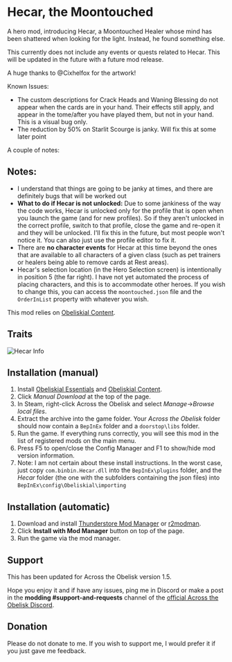 # Hecar, the Moontouched

A hero mod, introducing Hecar, a Moontouched Healer whose mind has been shattered when looking for the light. Instead, he found something else.

This currently does not include any events or quests related to Hecar. This will be updated in the future with a future mod release. 

A huge thanks to @Cixhelfox for the artwork!

Known Issues:
- The custom descriptions for Crack Heads and Waning Blessing do not appear when the cards are in your hand. Their effects still apply, and appear in the tome/after you have played them, but not in your hand. This is a visual bug only.
- The reduction by 50% on Starlit Scourge is janky. Will fix this at some later point

A couple of notes:
## Notes:
- I understand that things are going to be janky at times, and there are definitely bugs that will be worked out
- **What to do if Hecar is not unlocked:** Due to some jankiness of the way the code works, Hecar is unlocked only for the profile that is open when you launch the game (and for new profiles). So if they aren't unlocked in the correct profile, switch to that profile, close the game and re-open it and they will be unlocked. I'll fix this in the future, but most people won't notice it. You can also just use the profile editor to fix it.
- There are **no character events** for Hecar at this time beyond the ones that are available to all characters of a given class (such as pet trainers or healers being able to remove cards at Rest areas).
- Hecar's selection location (in the Hero Selection screen) is intentionally in position 5 (the far right). I have not yet automated the process of placing characters, and this is to accommodate other heroes. If you wish to change this, you can access the `moontouched.json` file and the `OrderInList` property with whatever you wish.

This mod relies on [Obeliskial Content](https://across-the-obelisk.thunderstore.io/package/meds/Obeliskial_Content/).

## Traits

![Hecar Info](https://raw.githubusercontent.com/binbinmods/Hecar/refs/heads/main/Assets/hecar2.png)



## Installation (manual)

1. Install [Obeliskial Essentials](https://across-the-obelisk.thunderstore.io/package/meds/Obeliskial_Essentials/) and [Obeliskial Content](https://across-the-obelisk.thunderstore.io/package/meds/Obeliskial_Content/).
2. Click _Manual Download_ at the top of the page.
3. In Steam, right-click Across the Obelisk and select _Manage_->_Browse local files_.
4. Extract the archive into the game folder. Your _Across the Obelisk_ folder should now contain a `BepInEx` folder and a `doorstop\libs` folder.
5. Run the game. If everything runs correctly, you will see this mod in the list of registered mods on the main menu.
6. Press F5 to open/close the Config Manager and F1 to show/hide mod version information.
7. Note: I am not certain about these install instructions. In the worst case, just copy `com.binbin.Hecar.dll` into the `BepInEx\plugins` folder, and the _Hecar_ folder (the one with the subfolders containing the json files) into `BepInEx\config\Obeliskial\importing`

## Installation (automatic)

1. Download and install [Thunderstore Mod Manager](https://www.overwolf.com/app/Thunderstore-Thunderstore_Mod_Manager) or [r2modman](https://across-the-obelisk.thunderstore.io/package/ebkr/r2modman/).
2. Click **Install with Mod Manager** button on top of the page.
3. Run the game via the mod manager.

## Support

This has been updated for Across the Obelisk version 1.5.

Hope you enjoy it and if have any issues, ping me in Discord or make a post in the **modding #support-and-requests** channel of the [official Across the Obelisk Discord](https://discord.gg/across-the-obelisk-679706811108163701).

## Donation

Please do not donate to me. If you wish to support me, I would prefer it if you just gave me feedback. 